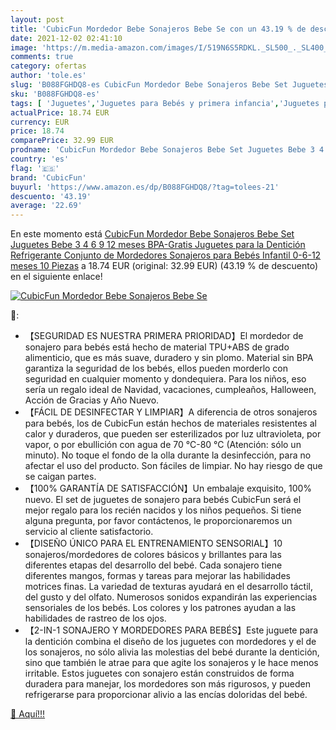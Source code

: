 ```yaml
---
layout: post
title: 'CubicFun Mordedor Bebe Sonajeros Bebe Se con un 43.19 % de descuento'
date: 2021-12-02 02:41:10
image: 'https://m.media-amazon.com/images/I/519N6S5RDKL._SL500_._SL400_.jpg'
comments: true
category: ofertas
author: 'tole.es'
slug: 'B088FGHDQ8-es CubicFun Mordedor Bebe Sonajeros Bebe Set Juguetes Bebe 3...'
sku: 'B088FGHDQ8-es'
tags: [ 'Juguetes','Juguetes para Bebés y primera infancia','Juguetes para bebés','Juguetes y juegos','Sonajeros y aros de peluche','bebe','bebés','cubicfun', ]
actualPrice: 18.74 EUR
currency: EUR
price: 18.74
comparePrice: 32.99 EUR
prodname: 'CubicFun Mordedor Bebe Sonajeros Bebe Set Juguetes Bebe 3 4 6 9 12 meses BPA-Gratis Juguetes para la Dentición Refrigerante Conjunto de Mordedores Sonajeros para Bebés Infantil 0-6-12 meses  10 Piezas'
country: 'es'
flag: '🇪🇸'
brand: 'CubicFun'
buyurl: 'https://www.amazon.es/dp/B088FGHDQ8/?tag=tolees-21'
descuento: '43.19'
average: '22.69'
---
```


En este momento está [CubicFun Mordedor Bebe Sonajeros Bebe Set Juguetes Bebe 3 4 6 9 12 meses BPA-Gratis Juguetes para la Dentición Refrigerante Conjunto de Mordedores Sonajeros para Bebés Infantil 0-6-12 meses  10 Piezas](https://www.amazon.es/dp/B088FGHDQ8/?tag=tolees-21) a 18.74 EUR (original: 32.99 EUR) (43.19 %  de descuento) en el siguiente enlace!

[![CubicFun Mordedor Bebe Sonajeros Bebe Se](https://m.media-amazon.com/images/I/519N6S5RDKL._SL500_._SL400_.jpg)](https://www.amazon.es/dp/B088FGHDQ8/?tag=tolees-21)

🔎:

- 【SEGURIDAD ES NUESTRA PRIMERA PRIORIDAD】El mordedor de sonajero para bebés está hecho de material TPU+ABS de grado alimenticio, que es más suave, duradero y sin plomo. Material sin BPA garantiza la seguridad de los bebés, ellos pueden morderlo con seguridad en cualquier momento y dondequiera. Para los niños, eso sería un regalo ideal de Navidad, vacaciones, cumpleaños, Halloween, Acción de Gracias y Año Nuevo.
- 【FÁCIL DE DESINFECTAR Y LIMPIAR】A diferencia de otros sonajeros para bebés, los de CubicFun están hechos de materiales resistentes al calor y duraderos, que pueden ser esterilizados por luz ultravioleta, por vapor, o por ebullición con agua de 70 °C-80 °C (Atención: sólo un minuto). No toque el fondo de la olla durante la desinfección, para no afectar el uso del producto. Son fáciles de limpiar. No hay riesgo de que se caigan partes.
- 【100% GARANTÍA DE SATISFACCIÓN】Un embalaje exquisito, 100% nuevo. El set de juguetes de sonajero para bebés CubicFun será el mejor regalo para los recién nacidos y los niños pequeños. Si tiene alguna pregunta, por favor contáctenos, le proporcionaremos un servicio al cliente satisfactorio.
- 【DISEÑO ÚNICO PARA EL ENTRENAMIENTO SENSORIAL】10 sonajeros/mordedores de colores básicos y brillantes para las diferentes etapas del desarrollo del bebé. Cada sonajero tiene diferentes mangos, formas y tareas para mejorar las habilidades motrices finas. La variedad de texturas ayudará en el desarrollo táctil, del gusto y del olfato. Numerosos sonidos expandirán las experiencias sensoriales de los bebés. Los colores y los patrones ayudan a las habilidades de rastreo de los ojos.
- 【2-IN-1 SONAJERO Y MORDEDORES PARA BEBÉS】Este juguete para la dentición combina el diseño de los juguetes con mordedores y el de los sonajeros, no sólo alivia las molestias del bebé durante la dentición, sino que también le atrae para que agite los sonajeros y le hace menos irritable. Estos juguetes con sonajero están construidos de forma duradera para manejar, los mordedores son más rigurosos, y pueden refrigerarse para proporcionar alivio a las encías doloridas del bebé.

[🛒 Aquí!!!](https://www.amazon.es/dp/B088FGHDQ8/?tag=tolees-21)

